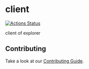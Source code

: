 # client

[![Actions Status](https://github.com//client/workflows/CI/badge.svg)](https://github.com//client/actions)

client of explorer

## Contributing

Take a look at our [Contributing Guide](CONTRIBUTING.md).
